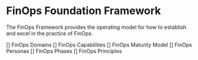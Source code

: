 # FinOps Foundation Framework

The FinOps Framework provides the operating model for how to establish and excel in the practice of FinOps.

[] FinOps Domains
[] FinOps Capabilities
[] FinOps Maturity Model
[] FinOps Personas
[] FinOps Phases
[] FinOps Principles
